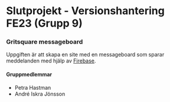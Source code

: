 # Slutprojekt - Versionshantering FE23 (Grupp 9)
### Gritsquare messageboard

Uppgiften är att skapa en site med en messageboard som sparar meddelanden med hjälp av [Firebase](https://firebase.google.com/). 

#### Gruppmedlemmar
* Petra Hastman
* André Iskra Jönsson 
